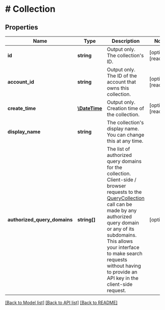 # # Collection

## Properties

| Name                         | Type                          | Description                                                                                                                                                                                                                                                                                                                                                   | Notes                 |
| ---------------------------- | ----------------------------- | ------------------------------------------------------------------------------------------------------------------------------------------------------------------------------------------------------------------------------------------------------------------------------------------------------------------------------------------------------------- | --------------------- |
| **id**                       | **string**                    | Output only. The collection&#39;s ID.                                                                                                                                                                                                                                                                                                                         | [optional] [readonly] |
| **account_id**               | **string**                    | Output only. The ID of the account that owns this collection.                                                                                                                                                                                                                                                                                                 | [optional] [readonly] |
| **create_time**              | [**\DateTime**](\DateTime.md) | Output only. Creation time of the collection.                                                                                                                                                                                                                                                                                                                 | [optional] [readonly] |
| **display_name**             | **string**                    | The collection&#39;s display name. You can change this at any time.                                                                                                                                                                                                                                                                                           |
| **authorized_query_domains** | **string[]**                  | The list of authorized query domains for the collection. Client-side / browser requests to the [QueryCollection](/docs/api-reference#operation/QueryCollection) call can be made by any authorized query domain or any of its subdomains. This allows your interface to make search requests without having to provide an API key in the client-side request. | [optional]            |

[[Back to Model list]](../../README.md#models) [[Back to API list]](../../README.md#endpoints) [[Back to README]](../../README.md)
